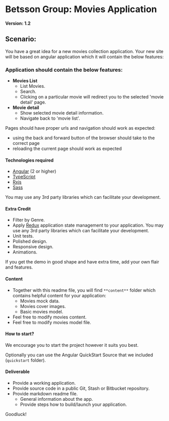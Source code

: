 # Betsson Group: Movies Application
**Version: 1.2**
## Scenario:

You have a great idea for a new movies collection application. Your new site will be based on angular application which it will contain the below features:

### Application should contain the below features:

- **Movies List**
  - List Movies.
  - Search.
  - Clicking on a particular movie will redirect you to the selected &#39;movie detail&#39; page.
- **Movie detail**
  - Show selected movie detail information.
  - Navigate back to &#39;movie list&#39;.

Pages should have proper urls and navigation should work as expected:
  * using the back and forward button of the browser should take to the correct page
  * reloading the current page should work as expected

#### Technologies required

- [Angular](https://angular.io/) (2 or higher)
- [TypeScript](https://www.typescriptlang.org/)
- [Rxjs](https://github.com/ReactiveX/rxjs)
- [Sass](http://sass-lang.com/)

You may use any 3rd party libraries which can facilitate your development.

#### Extra Credit

- Filter by Genre.
- Apply [Redux](http://redux.js.org/) application state management to your application. You may use any 3rd party libraries which can facilitate your development.
- Unit tests.
- Polished design.
- Responsive design.
- Animations.

If you get the demo in good shape and have extra time, add your own flair and features.

#### Content

- Together with this readme file, you will find ` **content** ` folder which contains helpful content for your application:
  - Movies mock data.
  - Movies cover images.
  - Basic movies model.
- Feel free to modify movies content.
- Feel free to modify movies model file.

#### How to start?

We encourage you to start the project however it suits you best.

Optionally you can use the Angular QuickStart Source that we included (`quickstart` folder).

#### Deliverable

- Provide a working application.
- Provide source code in a public Git, Stash or Bitbucket repository.
- Provide markdown readme file.
  - General information about the app.
  - Provide steps how to build/launch your application.

Goodluck!
